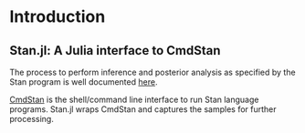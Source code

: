 # Introduction

## Stan.jl: A Julia interface to CmdStan

The process to perform inference and posterior analysis as specified by the Stan program is well documented [here](http://mc-stan.org/documentation/).

[CmdStan](http://mc-stan.org/interfaces/cmdstan.html) is the shell/command line interface to run Stan language programs. Stan.jl wraps CmdStan and captures the samples for further processing.





